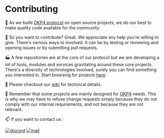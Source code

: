 # Contributing

👐 As we build [OKP4 protocol](https://okp4.network) on open source projects, we do our best to make quality code available for the community.

🙋 So you want to contribute? Great. We appreciate any help you're willing to give. There's various ways to involved. It can be by testing or reviewing and opening issues or by submitting pull requests.

🏭 A few repositories are at the core of our protocol but we are developing a lot of tools, modules and services gravitating around these core projects. There's a diversity of technologies involved, surely you can find something you interested in. Start browsing for projects [here](https://github.com/orgs/okp4/repositories).

📜 Please checkout our [wiki](https://github.com/okp4/wiki/wiki) for technical details.

🧐 Remember that some projects are mainly designed for [OKP4](https://github.com/okp4) needs. This is why we may have to refuse change requests simply because they do not comply with our internal requirements, and not because they are not relevant.

📫 If you want to contact us :

[![discord](https://img.shields.io/badge/Discord-7289DA?style=for-the-badge&logo=discord&logoColor=white)](https://discord.gg/okp4)
[![mail](https://img.shields.io/badge/Mail-005FF9?style=for-the-badge&logo=mail.ru&logoColor=white)](mailto:opensource@okp4.com)
